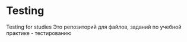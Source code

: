 # Testing
 Testing for studies
Это репозиторий для файлов, заданий по учебной практике - тестированию